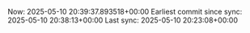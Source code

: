 Now: 2025-05-10 20:39:37.893518+00:00 Earliest commit since sync: 2025-05-10 20:38:13+00:00 Last sync: 2025-05-10 20:23:08+00:00
